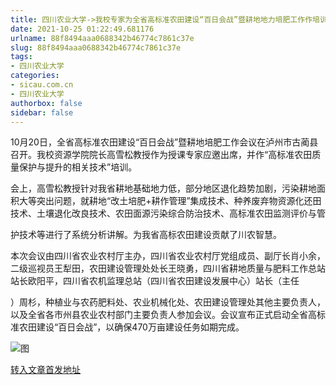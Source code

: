 ```yaml
---
title: 四川农业大学->我校专家为全省高标准农田建设“百日会战”暨耕地地力培肥工作作培训 | sicau.com.cn
date: 2021-10-25 01:22:49.681176
urlname: 88f8494aaa0688342b46774c7861c37e
slug: 88f8494aaa0688342b46774c7861c37e
tags: 
- 四川农业大学
categories:
- sicau.com.cn
- 四川农业大学
authorbox: false
sidebar: false
---
```

10月20日，全省高标准农田建设“百日会战”暨耕地培肥工作会议在泸州市古蔺县召开。我校资源学院院长高雪松教授作为授课专家应邀出席，并作“高标准农田质量保护与提升的相关技术”培训。

会上，高雪松教授针对我省耕地基础地力低，部分地区退化趋势加剧，污染耕地面积大等突出问题，就耕地“改土培肥+耕作管理”集成技术、种养废弃物资源化还田技术、土壤退化改良技术、农田面源污染综合防治技术、高标准农田监测评价与管
<!--more-->
护技术等进行了系统分析讲解。为我省高标农田建设贡献了川农智慧。

本次会议由四川省农业农村厅主办，四川省农业农村厅党组成员、副厅长肖小余，二级巡视员王犁田，农田建设管理处处长王晓勇，四川省耕地质量与肥料工作总站站长欧阳平，四川省农机监理总站（四川省农田建设发展中心）站长（主任

）周杉，种植业与农药肥料处、农业机械化处、农田建设管理处其他主要负责人，以及全省各市州县农业农村部门主要负责人参加会议。会议宣布正式启动全省高标准农田建设“百日会战”，以确保470万亩建设任务如期完成。

![图](https://news.sicau.edu.cn/__local/F/4D/E4/1F9C02545F4BFBC2CBB5622F9C2_54B5C0CA_F2FD.jpg)

[转入文章首发地址](https://news.sicau.edu.cn/info/1078/65068.htm)